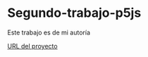 # Segundo-trabajo-p5js

Este trabajo es de mi autoría

[URL del proyecto](https://editor.p5js.org/sutcliffe/sketches/1O_uTpbIe)
